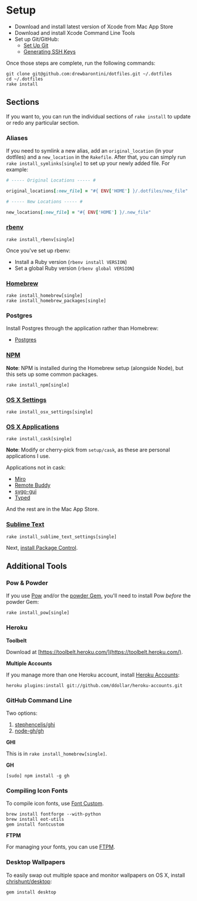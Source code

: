Setup
=====

- Download and install latest version of Xcode from Mac App Store
- Download and install Xcode Command Line Tools
- Set up Git/GitHub:
  - [Set Up Git](https://help.github.com/articles/set-up-git/)
  - [Generating SSH Keys](http://help.github.com/articles/generating-ssh-keys/)

Once those steps are complete, run the following commands:

```shell
git clone git@github.com:drewbarontini/dotfiles.git ~/.dotfiles
cd ~/.dotfiles
rake install
```

Sections
--------

If you want to, you can run the individual sections of `rake install` to update or redo any particular section.

### Aliases

If you need to symlink a new alias, add an `original_location` (in your dotfiles) and a `new_location` in the `Rakefile`. After that, you can simply run `rake install_symlinks[single]` to set up your newly added file. For example:

```ruby
# ----- Original Locations ----- #

original_locations[:new_file] = "#{ ENV['HOME'] }/.dotfiles/new_file"

# ----- New Locations ----- #

new_locations[:new_file] = "#{ ENV['HOME'] }/.new_file"
```

### [rbenv](https://github.com/drewbarontini/dotfiles/blob/master/setup/rbenv)

```shell
rake install_rbenv[single]
```

Once you've set up rbenv:

- Install a Ruby version (`rbenv install VERSION`)
- Set a global Ruby version (`rbenv global VERSION`)

### [Homebrew](https://github.com/drewbarontini/dotfiles/blob/master/setup/brew)

```shell
rake install_homebrew[single]
rake install_homebrew_packages[single]
```

### Postgres

Install Postgres through the application rather than Homebrew:

- [Postgres](http://postgresapp.com/)

### [NPM](https://github.com/drewbarontini/dotfiles/blob/master/setup/npm)

**Note**: NPM is installed during the Homebrew setup (alongside Node), but this sets up some common packages.

```shell
rake install_npm[single]
```

### [OS X Settings](https://github.com/drewbarontini/dotfiles/blob/master/setup/osx)

```shell
rake install_osx_settings[single]
```

### [OS X Applications](https://github.com/drewbarontini/dotfiles/blob/master/setup/cask)

```shell
rake install_cask[single]
```

**Note**: Modify or cherry-pick from `setup/cask`, as these are personal applications I use.

Applications not in cask:

- [Miro](http://www.getmiro.com/)
- [Remote Buddy](http://www.iospirit.com/products/remotebuddy/)
- [svgo-gui](https://github.com/svg/svgo-gui)
- [Typed](http://realmacsoftware.com/typed)

And the rest are in the Mac App Store.

### [Sublime Text](https://github.com/drewbarontini/dotfiles/blob/master/setup/sublime)

```shell
rake install_sublime_text_settings[single]
```

Next, [install Package Control](https://sublime.wbond.net/installation).

Additional Tools
----------------

### Pow & Powder

If you use [Pow](http://pow.cx/) and/or the [powder Gem](https://github.com/Rodreegez/powder), you'll need to install Pow _before_ the powder Gem:

```shell
rake install_pow[single]
```

### Heroku

**Toolbelt**

Download at [https://toolbelt.heroku.com/](https://toolbelt.heroku.com/).

**Multiple Accounts**

If you manage more than one Heroku account, install [Heroku Accounts](https://github.com/ddollar/heroku-accounts):

```shell
heroku plugins:install git://github.com/ddollar/heroku-accounts.git
```

### GitHub Command Line

Two options:

1. [stephencelis/ghi](http://github.com/stephencelis/ghi)
2. [node-gh/gh](http://github.com/node-gh/gh)

**GHI**

This is in `rake install_homebrew[single]`.

**GH**

```shell
[sudo] npm install -g gh
```

### Compiling Icon Fonts

To compile icon fonts, use [Font Custom](http://fontcustom.com/).

```shell
brew install fontforge --with-python
brew install eot-utils
gem install fontcustom
```

**FTPM**

For managing your fonts, you can use [FTPM](http://heldr.github.io/ftpm/).

### Desktop Wallpapers

To easily swap out multiple space and monitor wallpapers on OS X, install [chrishunt/desktop](https://github.com/chrishunt/desktop):

```shell
gem install desktop
```
